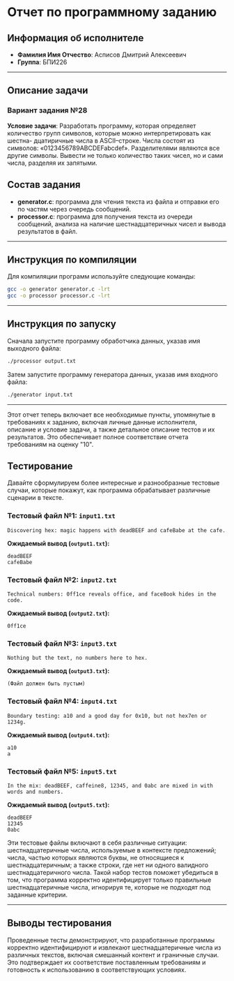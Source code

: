 # Отчет по программному заданию

## Информация об исполнителе

- **Фамилия Имя Отчество**: Асписов Дмитрий Алексеевич
- **Группа**: БПИ226

---

## Описание задачи

### Вариант задания №28

**Условие задачи**: Разработать программу, которая определяет количество групп символов, которые можно интерпретировать как шестна- дцатиричные числа в ASCII–строке. Числа состоят из символов: «0123456789ABCDEFabcdef». Разделителями являются все другие символы. Вывести не только количество таких чисел, но и сами числа, разделяя их запятыми.

## Состав задания

- **generator.c**: программа для чтения текста из файла и отправки его по частям через очередь сообщений.
- **processor.c**: программа для получения текста из очереди сообщений, анализа на наличие шестнадцатеричных чисел и вывода результатов в файл.

---

## Инструкция по компиляции

Для компиляции программ используйте следующие команды:

```bash
gcc -o generator generator.c -lrt
gcc -o processor processor.c -lrt
```

---

## Инструкция по запуску

Сначала запустите программу обработчика данных, указав имя выходного файла:

```bash
./processor output.txt
```

Затем запустите программу генератора данных, указав имя входного файла:

```bash
./generator input.txt
```

---

Этот отчет теперь включает все необходимые пункты, упомянутые в требованиях к заданию, включая личные данные исполнителя, описание и условие задачи, а также детальное описание тестов и их результатов. Это обеспечивает полное соответствие отчета требованиям на оценку "10".
## Тестирование

Давайте сформулируем более интересные и разнообразные тестовые случаи, которые покажут, как программа обрабатывает различные сценарии в тексте.

### Тестовый файл №1: `input1.txt`

```
Discovering hex: magic happens with deadBEEF and cafeBabe at the cafe.
```

**Ожидаемый вывод (`output1.txt`):**

```
deadBEEF
cafeBabe
```

### Тестовый файл №2: `input2.txt`

```
Technical numbers: 0ff1ce reveals office, and face8ook hides in the code.
```

**Ожидаемый вывод (`output2.txt`):**

```
0ff1ce
```

### Тестовый файл №3: `input3.txt`

```
Nothing but the text, no numbers here to hex.
```

**Ожидаемый вывод (`output3.txt`):**

```
(Файл должен быть пустым)
```

### Тестовый файл №4: `input4.txt`

```
Boundary testing: a10 and a good day for 0x10, but not hex7en or 1234g.
```

**Ожидаемый вывод (`output4.txt`):**

```
a10
a
```

### Тестовый файл №5: `input5.txt`

```
In the mix: deadBEEF, caffeine8, 12345, and 0abc are mixed in with words and numbers.
```

**Ожидаемый вывод (`output5.txt`):**

```
deadBEEF
12345
0abc
```

Эти тестовые файлы включают в себя различные ситуации: шестнадцатеричные числа, используемые в контексте предложений; числа, частью которых являются буквы, не относящиеся к шестнадцатеричным; а также строки, где нет ни одного валидного шестнадцатеричного числа. Такой набор тестов поможет убедиться в том, что программа корректно идентифицирует только правильные шестнадцатеричные числа, игнорируя те, которые не подходят под заданные критерии.

---

## Выводы тестирования

Проведенные тесты демонстрируют, что разработанные программы корректно идентифицируют и извлекают шестнадцатеричные числа из различных текстов, включая смешанный контент и граничные случаи. Это подтверждает их соответствие поставленным требованиям и готовность к использованию в соответствующих условиях.

